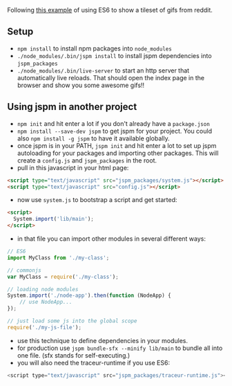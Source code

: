 Following [this example](https://www.youtube.com/watch?v=iukBMY4apvI) of using
ES6 to show a tileset of gifs from reddit.

## Setup
* `npm install` to install npm packages into `node_modules`
* `./node_modules/.bin/jspm install` to install jspm dependencies into `jspm_packages`
* `./node_modules/.bin/live-server` to start an http server that automatically
  live reloads. That should open the index page in the browser and show you
  some awesome gifs!!

## Using jspm in another project
* `npm init` and hit enter a lot if you don't already have a `package.json`
* `npm install --save-dev jspm` to get jspm for your project. You could also
  `npm install -g jspm` to have it available globally.
* once jspm is in your PATH, `jspm init` and hit enter a lot to set up jspm
  autoloading for your packages and importing other packages. This will create
  a `config.js` and `jspm_packages` in the root.
* pull in this javascript in your html page:

```html
<script type="text/javascript" src="jspm_packages/system.js"></script>
<script type="text/javascript" src="config.js"></script>
```

* now use `system.js` to bootstrap a script and get started:

```html
<script>
  System.import('lib/main');
</script>
```

* in that file you can import other modules in several different ways:

```javascript
// ES6
import MyClass from './my-class';

// commonjs
var MyClass = require('./my-class');

// loading node modules
System.import('./node-app').then(function (NodeApp) {
    // use NodeApp...
});

// just load some js into the global scope
require('./my-js-file');
```

* use this technique to define dependencies in your modules.
* for production use `jspm bundle-sfx --minify lib/main` to bundle all into one
  file. (sfx stands for self-executing.)
* you will also need the traceur-runtime if you use ES6:

```javascript
<script type="text/javascript" src="jspm_packages/traceur-runtime.js"></script>
```
